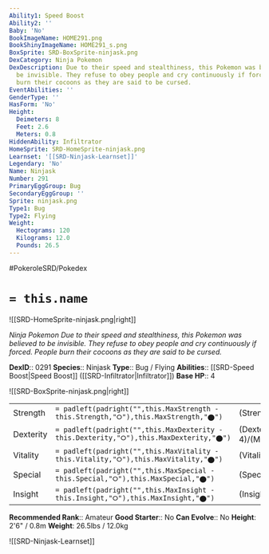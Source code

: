 ```yaml
---
Ability1: Speed Boost
Ability2: ''
Baby: 'No'
BookImageName: HOME291.png
BookShinyImageName: HOME291_s.png
BoxSprite: SRD-BoxSprite-ninjask.png
DexCategory: Ninja Pokemon
DexDescription: Due to their speed and stealthiness, this Pokemon was believed to
  be invisible. They refuse to obey people and cry continuously if forced. People
  burn their cocoons as they are said to be cursed.
EventAbilities: ''
GenderType: ''
HasForm: 'No'
Height:
  Deimeters: 8
  Feet: 2.6
  Meters: 0.8
HiddenAbility: Infiltrator
HomeSprite: SRD-HomeSprite-ninjask.png
Learnset: '[[SRD-Ninjask-Learnset]]'
Legendary: 'No'
Name: Ninjask
Number: 291
PrimaryEggGroup: Bug
SecondaryEggGroup: ''
Sprite: ninjask.png
Type1: Bug
Type2: Flying
Weight:
  Hectograms: 120
  Kilograms: 12.0
  Pounds: 26.5
---
```


#PokeroleSRD/Pokedex

# `= this.name`

![[SRD-HomeSprite-ninjask.png|right]]

*Ninja Pokemon*
*Due to their speed and stealthiness, this Pokemon was believed to be invisible. They refuse to obey people and cry continuously if forced. People burn their cocoons as they are said to be cursed.*

**DexID**:: 0291
**Species**:: Ninjask
**Type**:: Bug / Flying
**Abilities**:: [[SRD-Speed Boost|Speed Boost]] ([[SRD-Infiltrator|Infiltrator]])
**Base HP**:: 4

![[SRD-BoxSprite-ninjask.png|right]]

|           |                                                                                        |                                          |
| --------- | -------------------------------------------------------------------------------------- | ---------------------------------------- |
| Strength  | `= padleft(padright("",this.MaxStrength - this.Strength,"⭘"),this.MaxStrength,"⬤")`    | (Strength::2)/(MaxStrength::5)   |
| Dexterity | `= padleft(padright("",this.MaxDexterity - this.Dexterity,"⭘"),this.MaxDexterity,"⬤")` | (Dexterity:: 4)/(MaxDexterity::8) |
| Vitality  | `= padleft(padright("",this.MaxVitality - this.Vitality,"⭘"),this.MaxVitality,"⬤")`    | (Vitality::2)/(MaxVitality::4)   |
| Special   | `= padleft(padright("",this.MaxSpecial - this.Special,"⭘"),this.MaxSpecial,"⬤")`       | (Special::2)/(MaxSpecial::4)     |
| Insight   | `= padleft(padright("",this.MaxInsight - this.Insight,"⭘"),this.MaxInsight,"⬤")`       | (Insight::2)/(MaxInsight::4)     |

**Recommended Rank**:: Amateur
**Good Starter**:: No
**Can Evolve**:: No
**Height**: 2'6" / 0.8m
**Weight**: 26.5lbs / 12.0kg

![[SRD-Ninjask-Learnset]]